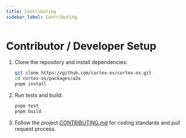 ```yaml
---
title: Contributing
sidebar_label: Contributing
---
```


# Contributor / Developer Setup

1. Clone the repository and install dependencies:
   ```bash
   git clone https://github.com/cortex-os/cortex-os.git
   cd cortex-os/packages/a2a
   pnpm install
   ```
2. Run tests and build:
   ```bash
   pnpm test
   pnpm build
   ```
3. Follow the project [CONTRIBUTING.md](../../CONTRIBUTING.md) for coding standards and pull request process.

